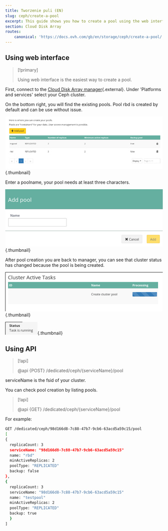 ```yaml
---
title: Tworzenie puli (EN)
slug: ceph/create-a-pool
excerpt: This guide shows you how to create a pool using the web interface.
section: Cloud Disk Array
routes:
    canonical: 'https://docs.ovh.com/gb/en/storage/ceph/create-a-pool/'
---
```



## Using web interface


> [!primary]
>
> Using web interface is the easiest way to create a pool.
> 

First, connect to the [Cloud Disk Array manager](https://www.ovh.com/manager/cloud/index.html){.external}. Under 'Platforms and services' select your Ceph cluster.

On the bottom right, you will find the existing pools. Pool rbd is created by default and can be use without issue.


![Ceph pools](images/create_a_pool_1.png){.thumbnail}

Enter a poolname, your pool needs at least three characters.


![Ceph pool creation](images/create_a_pool_2.png){.thumbnail}

After pool creation you are back to manager, you can see that cluster status has changed because the pool is being created.


![Ceph pool creation](images/create_a_pool_3.png){.thumbnail}


![Ceph pool creation](images/create_a_pool_4.png){.thumbnail}


## Using API

> [!api]
>
> @api {POST} /dedicated/ceph/{serviceName}/pool
> 
serviceName is the fsid of your cluster.

You can check pool creation by listing pools.


> [!api]
>
> @api {GET} /dedicated/ceph/{serviceName}/pool
> 
For example:


```bash
GET /dedicated/ceph/98d166d8-7c88-47b7-9cb6-63acd5a59c15/pool
[
{
  replicaCount: 3
  serviceName: "98d166d8-7c88-47b7-9cb6-63acd5a59c15"
  name: "rbd"
  minActiveReplicas: 2
  poolType: "REPLICATED"
  backup: false
},
{
  replicaCount: 3
  serviceName: "98d166d8-7c88-47b7-9cb6-63acd5a59c15"
  name: "testpool"
  minActiveReplicas: 2
  poolType: "REPLICATED"
  backup: true
  }
]
```